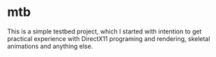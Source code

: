 # mtb

This is a simple testbed project, which I started with intention to get practical experience with DirectX11 programing and rendering, skeletal animations and anything else.
